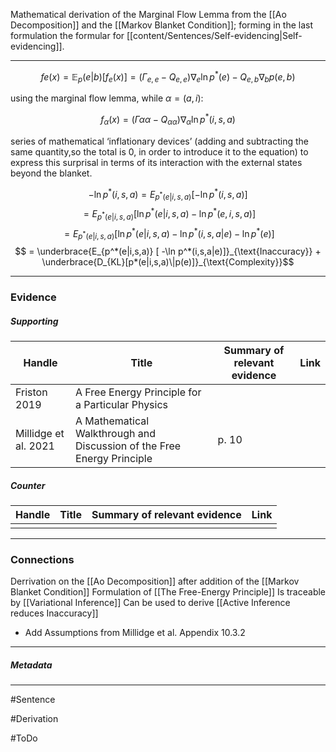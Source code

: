 Mathematical derivation of the Marginal Flow Lemma from the [[Ao Decomposition]] and the [[Markov Blanket Condition]]; forming in the last formulation the formular for [[content/Sentences/Self-evidencing|Self-evidencing]].
***
$$ fe(x) = \mathbb{E}_p(e|b)  [f_e(x)] = (\Gamma_{e,e}- Q_{e,e})\nabla_e \ln p^*(e) − Q_{e,b}\nabla_b p(e,b) $$

using the marginal flow lemma, while $\alpha = (a, i)$: 

$$ f_\alpha(x) = (\Gamma \alpha\alpha − Q_{\alpha\alpha})\nabla_\alpha \ln p^*(i, s, a) $$

series of mathematical ‘inflationary devices’ (adding and subtracting the same quantity,so the total is 0, in order to introduce it to the equation) to express this surprisal in terms of its interaction with the external states beyond the blanket.

$$ − \ln p^*(i, s, a) = E_{p^*(e|i,s,a)}  [ − \ln p^*(i, s, a)]$$
$$ = E_{p^*(e|i,s,a)}  [ \ln p^*(e|i, s, a) − \ln p^*(e, i, s, a)]$$
$$ = E_{p^*(e|i,s,a)}  [ \ln p^*(e|i, s, a) − \ln p^*(i,s,a|e) - \ln p^*(e)]$$
$$ = \underbrace{E_{p^*(e|i,s,a)}  [ -\ln p^*(i,s,a|e)]}_{\text{Inaccuracy}} + \underbrace{D_{KL}[p*(e|i,s,a)\|p(e)]}_{\text{Complexity}}$$
***
### Evidence
##### Supporting

| Handle               | Title                                                                  | Summary of relevant evidence | Link                                 |
| -------------------- | ---------------------------------------------------------------------- | ---------------------------- | ------------------------------------ |
| Friston 2019         | A Free Energy Principle for a Particular Physics                       |                              | [](https://arxiv.org/abs/1906.10184) |
| Millidge et al. 2021 | A Mathematical Walkthrough and Discussion of the Free Energy Principle | p. 10                        | [](http://arxiv.org/abs/2108.13343)  |
##### Counter
| Handle | Title | Summary of relevant evidence | Link |
| ------ | ----- | ---------------------------- | ---- |
|        |       |                              |      |

***
### Connections
Derrivation on the [[Ao Decomposition]] after addition of the [[Markov Blanket Condition]]
Formulation of [[The Free-Energy Principle]]
Is traceable by [[Variational Inference]]
Can be used to derive [[Active Inference reduces Inaccuracy]]
- Add Assumptions from Millidge et al. Appendix 10.3.2 
***
##### Metadata
***
#Sentence

#Derivation 

#ToDo